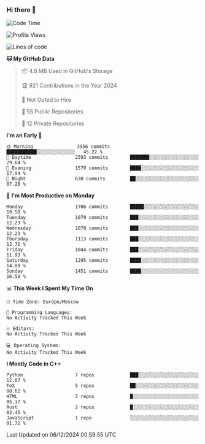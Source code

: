### Hi there 👋

<!--
**SemenMartynov/SemenMartynov** is a ✨ _special_ ✨ repository because its `README.md` (this file) appears on your GitHub profile.

Here are some ideas to get you started:

- 🔭 I’m currently working on ...
- 🌱 I’m currently learning ...
- 👯 I’m looking to collaborate on ...
- 🤔 I’m looking for help with ...
- 💬 Ask me about ...
- 📫 How to reach me: ...
- 😄 Pronouns: ...
- ⚡ Fun fact: ...
-->

<!--START_SECTION:waka-->
![Code Time](http://img.shields.io/badge/Code%20Time-0%20secs-blue)

![Profile Views](http://img.shields.io/badge/Profile%20Views-1-blue)

![Lines of code](https://img.shields.io/badge/From%20Hello%20World%20I%27ve%20Written-6.8%20million%20lines%20of%20code-blue)

**🐱 My GitHub Data** 

> 📦 4.8 MB Used in GitHub's Storage 
 > 
> 🏆 921 Contributions in the Year 2024
 > 
> 🚫 Not Opted to Hire
 > 
> 📜 55 Public Repositories 
 > 
> 🔑 12 Private Repositories 
 > 
**I'm an Early 🐤** 

```text
🌞 Morning                3956 commits        ███████████░░░░░░░░░░░░░░   45.22 % 
🌆 Daytime                2593 commits        ███████░░░░░░░░░░░░░░░░░░   29.64 % 
🌃 Evening                1570 commits        ████░░░░░░░░░░░░░░░░░░░░░   17.94 % 
🌙 Night                  630 commits         ██░░░░░░░░░░░░░░░░░░░░░░░   07.20 % 
```
📅 **I'm Most Productive on Monday** 

```text
Monday                   1706 commits        █████░░░░░░░░░░░░░░░░░░░░   19.50 % 
Tuesday                  1070 commits        ███░░░░░░░░░░░░░░░░░░░░░░   12.23 % 
Wednesday                1070 commits        ███░░░░░░░░░░░░░░░░░░░░░░   12.23 % 
Thursday                 1113 commits        ███░░░░░░░░░░░░░░░░░░░░░░   12.72 % 
Friday                   1044 commits        ███░░░░░░░░░░░░░░░░░░░░░░   11.93 % 
Saturday                 1295 commits        ████░░░░░░░░░░░░░░░░░░░░░   14.80 % 
Sunday                   1451 commits        ████░░░░░░░░░░░░░░░░░░░░░   16.58 % 
```


📊 **This Week I Spent My Time On** 

```text
🕑︎ Time Zone: Europe/Moscow

💬 Programming Languages: 
No Activity Tracked This Week

🔥 Editors: 
No Activity Tracked This Week

💻 Operating System: 
No Activity Tracked This Week
```

**I Mostly Code in C++** 

```text
Python                   7 repos             ███░░░░░░░░░░░░░░░░░░░░░░   12.07 % 
TeX                      5 repos             ██░░░░░░░░░░░░░░░░░░░░░░░   08.62 % 
HTML                     3 repos             █░░░░░░░░░░░░░░░░░░░░░░░░   05.17 % 
Rust                     2 repos             █░░░░░░░░░░░░░░░░░░░░░░░░   03.45 % 
JavaScript               1 repo              ░░░░░░░░░░░░░░░░░░░░░░░░░   01.72 % 
```




 Last Updated on 06/12/2024 00:59:55 UTC
<!--END_SECTION:waka-->
